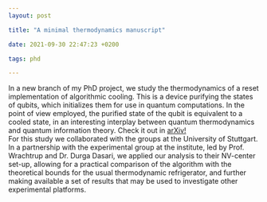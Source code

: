 ```yaml
---
layout: post

title: "A minimal thermodynamics manuscript"

date: 2021-09-30 22:47:23 +0200

tags: phd

---
```


In a new branch of my PhD project, we study the thermodynamics of a reset implementation of algorithmic cooling. This is a device purifying the states of qubits, which initializes them for use in quantum computations. In the point of view employed, the purified state of the qubit is equivalent to a cooled state, in an interesting interplay between quantum thermodynamics and quantum information theory. Check it out in [arXiv!](https://arxiv.org/abs/2109.14056)  
For this study we collaborated with the groups at the University of Stuttgart. In a partnership with the experimental group at the institute, led by Prof. Wrachtrup and Dr. Durga Dasari, we applied our analysis to their NV-center set-up, allowing for a practical comparison of the algorithm with the theoretical bounds for the usual thermodynamic refrigerator, and further making available a set of results that may be used to investigate other experimental platforms.
